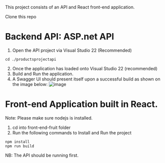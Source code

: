 This project consists of an API and React front-end application.

Clone this repo
# Backend API: ASP.net API
1. Open the API project via Visual Studio 22 (Recommended)
```
cd ./productsprojectapi
```
2. Once the application has loaded onto Visual Studio 22 (recommended)
3. Build and Run the application.
4. A Swagger UI should present itself upon a successful build as shown on the image below:
   ![image](https://github.com/user-attachments/assets/411d845f-8f68-4666-8742-6a48594dbcc7)

# Front-end Application built in React.
Note: Please make sure nodejs is installed.
1. cd into front-end-fruit folder
2. Run the following commands to Install and Run the project
```
npm install
npm run build
```
NB: The API should be running first.
